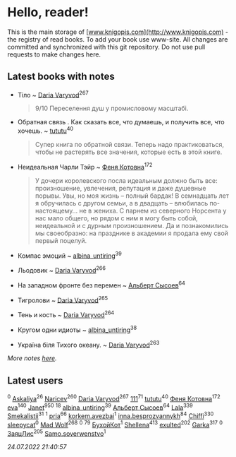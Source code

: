 # Hello, reader!
This is the main storage of [www.knigopis.com](http://www.knigopis.com) - the registry of read books.
To add your book use www-site. All changes are committed and synchronized with this git repository.
Do not use pull requests to make changes here.


## Latest books with notes
* Тіло ~ [Daria Varyvod](users/829/829893410524253-facebook)<sup>267</sup>
    > 9/10 Переселення душ у промисловому масштабі.

* Обратная связь . Как сказать все, что думаешь, и получить все, что хочешь. ~ [tututu](users/135/135685382-vkontakte)<sup>40</sup>
    > Супер книга по обратной связи. Теперь надо практиковаться, чтобы не растерять все значения, которые есть в этой книге.

* Неидеальная Чарли Тэйр ~ [Феня Котовна](users/109/109746193906459706720-google)<sup>172</sup>
    > У дочери королевского посла идеальным должно быть все: произношение, увлечения, репутация и даже душевные порывы. Увы, но моя жизнь – полный бардак! В семнадцать лет я обручилась с другом семьи, а в двадцать – влюбилась по-настоящему… не в жениха.
    > С парнем из северного Норсента у нас мало общего, но рядом с ним я могу быть собой, неидеальной и с дурным произношением. Да и познакомились мы своеобразно: на празднике в академии я продала ему свой первый поцелуй.

* Компас эмоций ~ [albina_untiring](users/257/2579695-vkontakte)<sup>39</sup>

* Льодовик ~ [Daria Varyvod](users/829/829893410524253-facebook)<sup>266</sup>

* На западном фронте без перемен ~ [Альберт Сысоев](users/474/47446642-vkontakte)<sup>64</sup>

* Тигролови ~ [Daria Varyvod](users/829/829893410524253-facebook)<sup>265</sup>

* Тень и кость ~ [Daria Varyvod](users/829/829893410524253-facebook)<sup>264</sup>

* Кругом одни идиоты ~ [albina_untiring](users/257/2579695-vkontakte)<sup>38</sup>

* Україна біля Тихого океану. ~ [Daria Varyvod](users/829/829893410524253-facebook)<sup>263</sup>


_More notes [here](latest_books_with_notes.md)._


## Latest users
[](users/103/103658358256260282340-google)<sup>0</sup> 
[Askaliya](users/326/326783541-vkontakte)<sup>26</sup> 
[Naricev](users/107/107090515204537133928-google)<sup>260</sup> 
[Daria Varyvod](users/829/829893410524253-facebook)<sup>267</sup> 
[111](users/309/309238388536274478-mailru)<sup>71</sup> 
[tututu](users/135/135685382-vkontakte)<sup>40</sup> 
[Феня Котовна](users/109/109746193906459706720-google)<sup>172</sup> 
[eva](users/111/111656270551033014778-google)<sup>140</sup> 
[Janet](users/108/108113656204404967440-google)<sup>950</sup> 
[](users/101/101923253879668330026-google)<sup>18</sup> 
[albina_untiring](users/257/2579695-vkontakte)<sup>39</sup> 
[Альберт Сысоев](users/474/47446642-vkontakte)<sup>64</sup> 
[Lala](users/761/76187635-vkontakte)<sup>339</sup> 
[Smekalistii](users/864/86487125-vkontakte)<sup>31</sup> 
[](users/113/113470696951401306980-google)<sup>1</sup> 
[pria](users/128/128917939-vkontakte)<sup>66</sup> 
[korkem.avezbai](users/535/535554968-vkontakte)<sup>1</sup> 
[inna.besprozvannykh](users/733/73323849-yandex)<sup>84</sup> 
[Chiffi](users/105/105831994080785626680-google)<sup>330</sup> 
[sleepycat](users/115/115923670668956243469-google)<sup>0</sup> 
[Mad Wolf](users/947/94738840-vkontakte)<sup>268</sup> 
[](users/111/111801556640666266346-google)<sup>0</sup> 
[](users/153/1537586159620888-facebook)<sup>79</sup> 
[БухойКот](users/110/110048943341360971998-google)<sup>1</sup> 
[Shellena](users/134/13413591548892934957-mailru)<sup>413</sup> 
[exulted](users/100/100599204551896265722-google)<sup>202</sup> 
[Garka](users/115/115753719718250012620-google)<sup>317</sup> 
[](users/108/108232389081536340744-google)<sup>0</sup> 
[ЗаяцЛис](users/112/112388384595246311466-google)<sup>205</sup> 
[Samo.soverwenstvo](users/794/79473926-yandex)<sup>1</sup> 


_24.07.2022 21:40:57_
